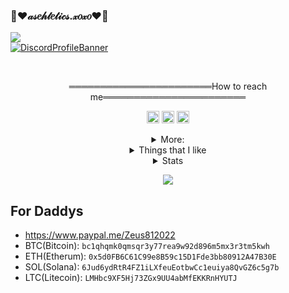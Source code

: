 ### 🍧♥𝒶𝓈𝑒𝒽𝓉𝑒𝓉𝒾𝒸𝓈.𝓍𝑜𝓍𝑜♥🍧

![](https://komarev.com/ghpvc/?username=Ratsuyo&color=blueviolet)
<br>
[![DiscordProfileBanner](https://discord.c99.nl/widget/theme-4/942531932363817041.png)](https://discord.com)

<br>
  <p style="text-align: center;"align="center">═══════════════════════How to reach me═══════════════════════</p>
  <p style="text-align: center;"align="center"><a href="https://discord.com/invite/termsofservice"><code><img alt="DMDGO's Server" height="20" src="https://img.icons8.com/external-tal-revivo-filled-tal-revivo/2x/external-discord-chat-for-social-gaming-between-peers-logo-filled-tal-revivo.png"></code></a> <a href="https://www.instagram.com/lives2death/"><code><img alt="Few's Instagram" height="20" src="https://www.instagram.com/static/images/ico/favicon-192.png/68d99ba29cc8.png"></code></a><code></code></a> <a href="https://t.me/phonelocked"><code><img alt="Few's Telegram" height="20" src="https://telegram.org/img/website_icon.svg"></code></a></p>
  <details style='text-align: center;' align='center'>
  <summary> More: </summary>
  <p style="text-align: center;"align="center">➤ <a href="https://discord.com/users/942531932363817041/">Main Cord: few#0002</a></p>
  <p style="text-align: center;"align="center">➤ <a href="https://discord.com/users/974552481759629343/">Alt/Contact Cord: Ripped#0001</a></p>
  <p style="text-align: center;"align="center">➤ <a href="https://clippy.link/sex">+ Socials</a></p>
  <p style="text-align: center;"align="center">═════════════════════════════════════════════════════════════</p>
</details>
<details style='text-align: center;' align='center'>
  <summary> Things that I like </summary>
  <p style="text-align: center;"align="center"><strong>➤ Your mom's thighs</strong></p>
  <p style="text-align: center;"align="center">═════════════════════════════════════════════════════════════</p>
</details>
<details style='text-align: center;' align='center'>
  <summary> Stats </summary> 
  <p style="text-align: center;"align="center">
  <img src="https://profile-counter.glitch.me/GotRipped/count.svg" /></h3>
  <p style="text-align: center;"align="center">
<img src="https://github-readme-stats.vercel.app/api?username=GotRipped&&show_icons=true&title_color=361796&icon_color=361796&text_color=361796&bg_color=151515" /></h3>
  <p style="text-align: center;"align="center">═════════════════════════════════════════════════════════════</p>
</details>
<p style="text-align: center;"align="center"> <img src= https://cdn.discordapp.com/attachments/982710645382332497/983394315881553940/ripppppped.gif>

## For Daddys
- https://www.paypal.me/Zeus812022
- BTC(Bitcoin): `bc1qhqmk0qmsqr3y77rea9w92d896m5mx3r3tm5kwh`
- ETH(Etherum): `0x5d0FB6C61C99e8B59c15D1Fde3bb80912A47B30E`
- SOL(Solana): `6Jud6ydRtR4FZ1iLXfeuEotbwCc1euiya8QvGZ6c5g7b`
- LTC(Litecoin): `LMHbc9XF5Hj73ZGx9UU4abMfEKKRnHYUTJ`
